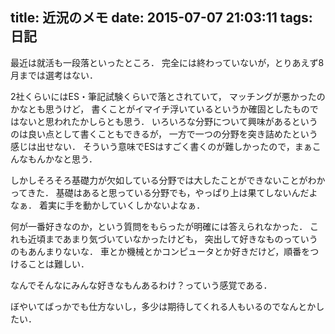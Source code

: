 title: 近況のメモ
date: 2015-07-07 21:03:11
tags: 日記
---

最近は就活も一段落といったところ．
完全には終わっていないが，とりあえず8月までは選考はない．

2社くらいにはES・筆記試験くらいで落とされていて，
マッチングが悪かったのかなとも思うけど，
書くことがイマイチ浮いているというか確固としたものではないと思われたかしらとも思う．
いろいろな分野について興味があるというのは良い点として書くこともできるが，
一方で一つの分野を突き詰めたという感じは出せない．
そういう意味でESはすごく書くのが難しかったので，まぁこんなもんかなと思う．

しかしそろそろ基礎力が欠如している分野では大したことができないことがわかってきた．
基礎はあると思っている分野でも，やっぱり上は果てしないんだよなぁ．
着実に手を動かしていくしかないよなぁ．

何が一番好きなのか，という質問をもらったが明確には答えられなかった．
これも近頃まであまり気づいていなかったけども，
突出して好きなものっていうのもあんまりないな．
車とか機械とかコンピュータとか好きだけど，順番をつけることは難しい．

なんでそんなにみんな好きなもんあるわけ？っていう感覚である．

ぼやいてばっかでも仕方ないし，多少は期待してくれる人もいるのでなんとかしたい．

